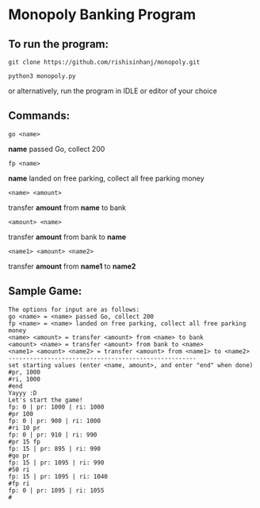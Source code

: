 # Monopoly Banking Program

## To run the program:
```git clone https://github.com/rishisinhanj/monopoly.git```

```python3 monopoly.py```

or alternatively, run the program in IDLE or editor of your choice

## Commands:
```go <name>```

__name__ passed Go, collect 200

```fp <name>```

__name__ landed on free parking, collect all free parking money

```<name> <amount>```

transfer __amount__ from __name__ to bank

```<amount> <name>``` 

transfer __amount__ from bank to __name__ 

```<name1> <amount> <name2>```

transfer __amount__ from __name1__ to __name2__

## Sample Game:
```
The options for input are as follows: 
go <name> = <name> passed Go, collect 200
fp <name> = <name> landed on free parking, collect all free parking money
<name> <amount> = transfer <amount> from <name> to bank
<amount> <name> = transfer <amount> from bank to <name>
<name1> <amount> <name2> = transfer <amount> from <name1> to <name2>
-----------------------------------------------------
set starting values (enter <name, amount>, and enter "end" when done)
#pr, 1000
#ri, 1000
#end
Yayyy :D
Let's start the game!
fp: 0 | pr: 1000 | ri: 1000
#pr 100
fp: 0 | pr: 900 | ri: 1000
#ri 10 pr
fp: 0 | pr: 910 | ri: 990
#pr 15 fp
fp: 15 | pr: 895 | ri: 990
#go pr
fp: 15 | pr: 1095 | ri: 990
#50 ri
fp: 15 | pr: 1095 | ri: 1040
#fp ri
fp: 0 | pr: 1095 | ri: 1055
#
```
